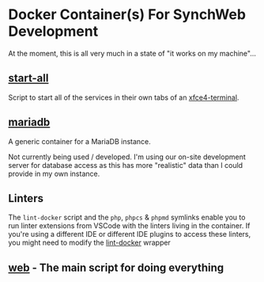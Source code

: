 # Docker Container(s) For SynchWeb Development

At the moment, this is all very much in a state of "it works on my machine"...

## [start-all](start-all)

Script to start all of the services in their own tabs of an
[xfce4-terminal](https://docs.xfce.org/apps/terminal/start).

## [mariadb](mariadb)

A generic container for a MariaDB instance.

Not currently being used / developed. I'm using our on-site development
server for database access as this has more "realistic" data than I could
provide in my own instance.

## Linters

The `lint-docker` script and the `php`, `phpcs` & `phpmd` symlinks
enable you to run linter extensions from VSCode with the linters living in the
container. If you're using a different IDE or different IDE plugins to access
these linters, you might need to modify the [lint-docker](lint-docker) wrapper

## [web](web) - The main script for doing everything
